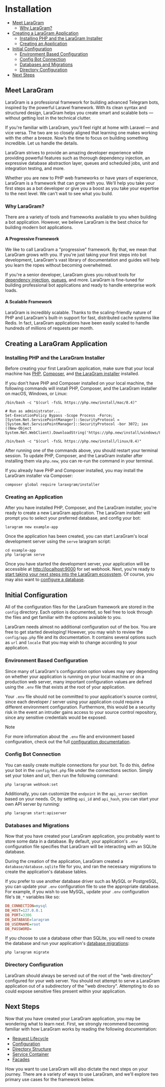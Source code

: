 # Installation

- [Meet LaraGram](#meet-laragram)
    - [Why LaraGram?](#why-laragram)
- [Creating a LaraGram Application](#creating-a-laragram-project)
    - [Installing PHP and the LaraGram Installer](#installing-php)
    - [Creating an Application](#creating-an-application)
- [Initial Configuration](#initial-configuration)
    - [Environment Based Configuration](#environment-based-configuration)
    - [Config Bot Connection](#config-bot-connections)
    - [Databases and Migrations](#databases-and-migrations)
    - [Directory Configuration](#directory-configuration)
- [Next Steps](#next-steps)

<a name="meet-laragram"></a>
## Meet LaraGram

LaraGram is a professional framework for building advanced Telegram bots, inspired by the powerful Laravel framework.
With its clean syntax and structured design, LaraGram helps you create smart and scalable bots — without getting lost in the technical clutter.

If you're familiar with LaraGram, you'll feel right at home with Laravel — and vice versa. The two are so closely aligned that learning one makes working with the other a breeze. Now’s the time to focus on building something incredible. Let us handle the details.

LaraGram strives to provide an amazing developer experience while providing powerful features such as thorough dependency injection, an expressive database abstraction layer, queues and scheduled jobs, unit and integration testing, and more.

Whether you are new to PHP web frameworks or have years of experience, LaraGram is a framework that can grow with you. We'll help you take your first steps as a bot developer or give you a boost as you take your expertise to the next level. We can't wait to see what you build.

<a name="why-laragram"></a>
### Why LaraGram?

There are a variety of tools and frameworks available to you when building a bot application. However, we believe LaraGram is the best choice for building modern bot applications.

#### A Progressive Framework

We like to call LaraGram a "progressive" framework. By that, we mean that LaraGram grows with you. If you're just taking your first steps into bot development, LaraGram's vast library of documentation and guides will help you learn the ropes without becoming overwhelmed.

If you're a senior developer, LaraGram gives you robust tools for [dependency injection](https://github.com/laraXgram/docs/blob/markdown/container.md), [queues](https://github.com/laraXgram/docs/blob/markdown/queues.md), and more. LaraGram is fine-tuned for building professional bot applications and ready to handle enterprise work loads.

#### A Scalable Framework

LaraGram is incredibly scalable. Thanks to the scaling-friendly nature of PHP and LaraGram's built-in support for fast, distributed cache systems like Redis. In fact, LaraGram applications have been easily scaled to handle hundreds of millions of requests per month.

<a name="creating-a-laragram-project"></a>
## Creating a LaraGram Application

<a name="installing-php"></a>
### Installing PHP and the LaraGram Installer

Before creating your first LaraGram application, make sure that your local machine has [PHP](https://php.net), [Composer](https://getcomposer.org), and [the LaraGram installer](https://github.com/laragram/installer) installed.

If you don't have PHP and Composer installed on your local machine, the following commands will install PHP, Composer, and the LaraGram installer on macOS, Windows, or Linux:

```shell tab=macOS
/bin/bash -c "$(curl -fsSL https://php.new/install/mac/8.4)"
```

```shell tab=Windows PowerShell
# Run as administrator...
Set-ExecutionPolicy Bypass -Scope Process -Force; [System.Net.ServicePointManager]::SecurityProtocol = [System.Net.ServicePointManager]::SecurityProtocol -bor 3072; iex ((New-Object System.Net.WebClient).DownloadString('https://php.new/install/windows/8.4'))
```

```shell tab=Linux
/bin/bash -c "$(curl -fsSL https://php.new/install/linux/8.4)"
```

After running one of the commands above, you should restart your terminal session. To update PHP, Composer, and the LaraGram installer after installing them via `php.new`, you can re-run the command in your terminal.

If you already have PHP and Composer installed, you may install the LaraGram installer via Composer:

```shell
composer global require laraxgram/installer
```

<a name="creating-an-application"></a>
### Creating an Application

After you have installed PHP, Composer, and the LaraGram installer, you're ready to create a new LaraGram application. The LaraGram installer will prompt you to select your preferred database, and config your bot:

```shell
laragram new example-app
```

Once the application has been created, you can start LaraGram's local development server using the `serve` laragram script:

```shell
cd example-app
php laragram serve
```

Once you have started the development server, your application will be accessible at [http://localhost:9000](http://localhost:8000) for set webhook. Next, you're ready to [start taking your next steps into the LaraGram ecosystem](#next-steps). Of course, you may also want to [configure a database](#databases-and-migrations).

<a name="initial-configuration"></a>
## Initial Configuration

All of the configuration files for the LaraGram framework are stored in the `config` directory. Each option is documented, so feel free to look through the files and get familiar with the options available to you.

LaraGram needs almost no additional configuration out of the box. You are free to get started developing! However, you may wish to review the `config/app.php` file and its documentation. It contains several options such as `url` and `locale` that you may wish to change according to your application.

<a name="environment-based-configuration"></a>
### Environment Based Configuration

Since many of LaraGram's configuration option values may vary depending on whether your application is running on your local machine or on a production web server, many important configuration values are defined using the `.env` file that exists at the root of your application.

Your `.env` file should not be committed to your application's source control, since each developer / server using your application could require a different environment configuration. Furthermore, this would be a security risk in the event an intruder gains access to your source control repository, since any sensitive credentials would be exposed.

> [!NOTE]
> For more information about the `.env` file and environment based configuration, check out the full [configuration documentation](https://github.com/laraXgram/docs/blob/markdown/configuration#environment-configuration).

<a name="config-bot-connections"></a>
### Config Bot Connection

You can easily create multiple connections for your bot. To do this, define your bot in the `config/bot.php` file under the connections section.
Simply set your token and url, then run the following command:
```shell
php laragram webhook:set
```

Additionally, you can customize the `endpoint` in the `api_server` section based on your needs.
Or, by setting `api_id` and `api_hash`, you can start your own API server by running:
```shell
php laragram start:apiserver
```

<a name="databases-and-migrations"></a>
### Databases and Migrations

Now that you have created your LaraGram application, you probably want to store some data in a database. By default, your application's `.env` configuration file specifies that LaraGram will be interacting with an SQLite database.

During the creation of the application, LaraGram created a `database/database.sqlite` file for you, and ran the necessary migrations to create the application's database tables.

If you prefer to use another database driver such as MySQL or PostgreSQL, you can update your `.env` configuration file to use the appropriate database. For example, if you wish to use MySQL, update your `.env` configuration file's `DB_*` variables like so:

```ini
DB_CONNECTION=mysql
DB_HOST=127.0.0.1
DB_PORT=3306
DB_DATABASE=laragram
DB_USERNAME=root
DB_PASSWORD=
```

If you choose to use a database other than SQLite, you will need to create the database and run your application's [database migrations](https://github.com/laraXgram/docs/blob/markdown/migrations.md):

```shell
php laragram migrate
```

<a name="directory-configuration"></a>
### Directory Configuration

LaraGram should always be served out of the root of the "web directory" configured for your web server. You should not attempt to serve a LaraGram application out of a subdirectory of the "web directory". Attempting to do so could expose sensitive files present within your application.

<a name="next-steps"></a>
## Next Steps

Now that you have created your LaraGram application, you may be wondering what to learn next. First, we strongly recommend becoming familiar with how LaraGram works by reading the following documentation:

<div class="content-list" markdown="1">

- [Request Lifecycle](https://github.com/laraXgram/docs/blob/markdown/lifecycle.md)
- [Configuration](https://github.com/laraXgram/docs/blob/markdown/configuration.md)
- [Directory Structure](https://github.com/laraXgram/docs/blob/markdown/structure.md)
- [Service Container](https://github.com/laraXgram/docs/blob/markdown/container.md)
- [Facades](https://github.com/laraXgram/docs/blob/markdown/facades.md)

</div>

How you want to use LaraGram will also dictate the next steps on your journey. There are a variety of ways to use LaraGram, and we'll explore two primary use cases for the framework below.
